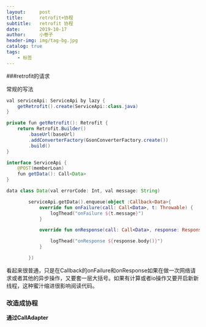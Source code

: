 ```yaml
---
layout:     post  
title:      retrofit+协程 
subtitle:   retrofit 协程
date:       2019-10-17
author:     小卷子
header-img: img/tag-bg.jpg
catalog: true
tags:
    - 标签
---
```




###retrofit的请求

常规的写法

~~~java
val serviceApi: ServiceApi by lazy {
    getRetrofit().create(ServiceApi::class.java)
}

private fun getRetrofit(): Retrofit {
    return Retrofit.Builder()
        .baseUrl(baseUrl)
        .addConverterFactory(GsonConverterFactory.create())
        .build()
}

interface ServiceApi {
    @POST(memberLoan)
    fun getData(): Call<Data>
}

data class Data(val errorCode: Int, val message: String)
~~~

~~~kotlin
        serviceApi.getData().enqueue(object :Callback<Data>{
            override fun onFailure(call: Call<Data>, t: Throwable) {
                logThead("onFailure ${t.message}")
            }

            override fun onResponse(call: Call<Data>, response: Response<Data>) {

                logThead("onResponse ${response.body()}")
            }

        })
~~~



看起来很普通，只是在Callback的onFailure和onResponse如果在做一次网络请求或者其他的异步操作，又要套一层大括号。如果有计算或者io操作又要开启新新线程，这种蜜汁缩进很影响阅读代码。



### 改造成协程

**通过CallAdapter**